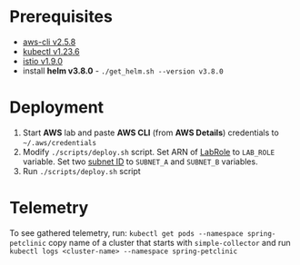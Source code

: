 # Prerequisites
- [aws-cli v2.5.8](https://docs.aws.amazon.com/cli/latest/userguide/getting-started-install.html)
- [kubectl v1.23.6](https://kubernetes.io/docs/tasks/tools/)
- [istio v1.9.0](https://istio.io/latest/docs/setup/getting-started/#download)
- install **helm v3.8.0** - `./get_helm.sh --version v3.8.0`

# Deployment
1. Start **AWS** lab and paste **AWS CLI** (from **AWS Details**) credentials to `~/.aws/credentials`
2. Modify `./scripts/deploy.sh` script. 
Set ARN of [LabRole](https://us-east-1.console.aws.amazon.com/iamv2/home?region=us-east-1#/roles/details/LabRole?section=permissions) to `LAB_ROLE` variable. 
Set two [subnet ID](https://us-east-1.console.aws.amazon.com/vpc/home?region=us-east-1#subnets:) to `SUBNET_A` and `SUBNET_B` variables.
3. Run `./scripts/deploy.sh` script

# Telemetry
To see gathered telemetry, run:
``kubectl get pods --namespace spring-petclinic``
copy name of a cluster that starts with `simple-collector` and run
``kubectl logs <cluster-name> --namespace spring-petclinic``
